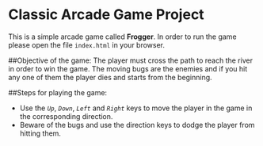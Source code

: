 Classic Arcade Game Project
===============================

This is a simple arcade game called **Frogger**.
In order to run the game please open the file `index.html` in your browser.

##Objective of the game:
The player must cross the path to reach the river in order to win the game. The moving bugs are the enemies and if you hit any one of them the player dies and starts from the beginning.

##Steps for playing the game:
- Use the _`Up`_, _`Down`_, _`Left`_ and _`Right`_ keys to move the player in the game in the corresponding direction.
- Beware of the bugs and use the direction keys to dodge the player from hitting them.